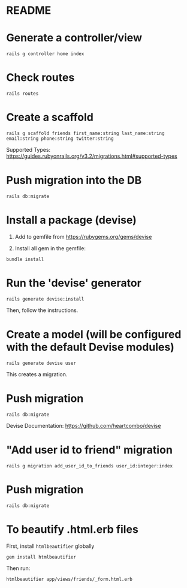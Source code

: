 # README

# Generate a controller/view

```
rails g controller home index
```

# Check routes

```
rails routes
```

# Create a scaffold

```
rails g scaffold friends first_name:string last_name:string email:string phone:string twitter:string
```

Supported Types: https://guides.rubyonrails.org/v3.2/migrations.html#supported-types

# Push migration into the DB

```
rails db:migrate
```

# Install a package (devise)

1. Add to gemfile from https://rubygems.org/gems/devise

2. Install all gem in the gemfile:

```
bundle install
```

# Run the 'devise' generator

```
rails generate devise:install
```

Then, follow the instructions.

# Create a model (will be configured with the default Devise modules)

```
rails generate devise user
```

This creates a migration.

# Push migration

```
rails db:migrate
```

Devise Documentation: https://github.com/heartcombo/devise

# "Add user id to friend" migration

```
rails g migration add_user_id_to_friends user_id:integer:index
```

# Push migration

```
rails db:migrate
```

# To beautify .html.erb files

First, install `htmlbeautifier` globally

```
gem install htmlbeautifier
```

Then run:

```
htmlbeautifier app/views/friends/_form.html.erb
```

